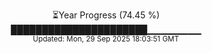 <p align="center">
⏳Year Progress (74.45 %)<br>
██████████████████████▁▁▁▁▁▁▁▁ <br>
<sub>Updated: Mon, 29 Sep 2025 18:03:51 GMT</sub>
</p>


